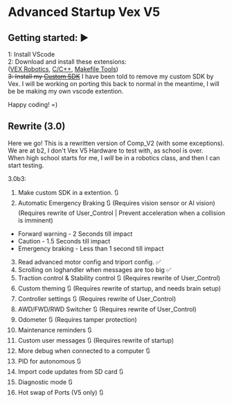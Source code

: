# Advanced Startup Vex V5

## Getting started: ▶️

1: Install VScode  
2: Download and install these extensions:  
([VEX Robotics](https://marketplace.visualstudio.com/items?itemName=VEXRobotics.vexcode), [C/C++](https://marketplace.visualstudio.com/items?itemName=ms-vscode.cpptools), [Makefile Tools](https://marketplace.visualstudio.com/items?itemName=ms-vscode.makefile-tools))  
~~3: Install my [Custom SDK](https://github.com/RanchoDVT/Vex-SDK)~~
I have been told to remove my custom SDK by Vex. I will be working on porting this back to normal in the meantime, I will be be making my own vscode extention.

Happy coding! =)  

## Rewrite (3.0)

Here we go! This is a rewritten version of Comp_V2 (with some exceptions).  
We are at b2, I don't Vex V5 Hardware to test with, as school is over.  
When high school starts for me, I *will* be in a robotics class, and then I can start testing.

3.0b3:

1. Make custom SDK in a extention. 🔃
2.  Automatic Emergency Braking 🔃 (Requires vision sensor or AI vision)  
(Requires rewrite of User_Control | Prevent acceleration when a collision is imminent)  

  - Forward warning - 2 Seconds till impact  
  - Caution - 1.5 Seconds till impact  
  - Emergency braking - Less than 1 second till impact  

3.  Read advanced motor config and triport config. ✅  
4.  Scrolling on loghandler when messages are too big ✅  
5.  Traction control & Stability control 🔃 (Requires rewrite of User_Control)  
6.  Custom theming 🔃 (Requires rewrite of startup, and needs brain setup)  
7.  Controller settings 🔃 (Requires rewrite of User_Control)  
8.  AWD/FWD/RWD Switcher 🔃 (Requires rewrite of User_Control)  
9.  Odometer 🔃 (Requires tamper protection)  
10. Maintenance reminders 🔃  
11. Custom user messages 🔃 (Requires rewrite of startup)  
12. More debug when connected to a computer 🔃  
13. PID for autonomous 🔃  
14. Import code updates from SD card 🔃
15. Diagnostic mode 🔃
16. Hot swap of Ports (V5 only) 🔃
